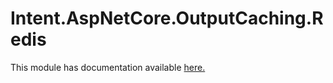 ﻿# Intent.AspNetCore.OutputCaching.Redis

This module has documentation available [here.](https://docs.intentarchitect.com/articles/modules-dotnet/intent-aspnetcore-outputcaching.redis/intent-aspnetcore-outputcaching.redis.html)
